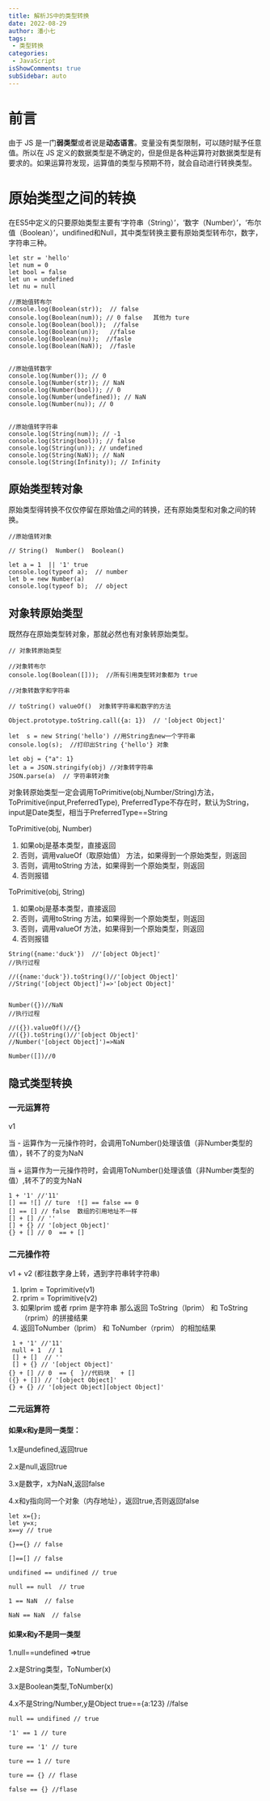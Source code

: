 ```yaml
---
title: 解析JS中的类型转换 
date: 2022-08-29
author: 潘小七
tags:
 - 类型转换
categories: 
 - JavaScript
isShowComments: true  
subSidebar: auto
---
```


# 前言
由于 JS 是一门**弱类型**或者说是**动态语言**。变量没有类型限制，可以随时赋予任意值。所以在 JS 定义的数据类型是不确定的，但是但是各种运算符对数据类型是有要求的。如果运算符发现，运算值的类型与预期不符，就会自动进行转换类型。

# 原始类型之间的转换
在ES5中定义的只要原始类型主要有‘字符串（String）’，‘数字（Number）’，‘布尔值（Boolean）’，undifined和Null，其中类型转换主要有原始类型转布尔，数字，字符串三种。
```
let str = 'hello'
let num = 0
let bool = false
let un = undefined
let nu = null

//原始值转布尔
console.log(Boolean(str));  // false
console.log(Boolean(num)); // 0 false   其他为 ture
console.log(Boolean(bool));  //false
console.log(Boolean(un));   //false
console.log(Boolean(nu));  //fasle
console.log(Boolean(NaN));  //fasle


//原始值转数字
console.log(Number()); // 0
console.log(Number(str)); // NaN   
console.log(Number(bool)); // 0
console.log(Number(undefined)); // NaN
console.log(Number(nu)); // 0


//原始值转字符串
console.log(String(num)); // -1
console.log(String(bool)); // false
console.log(String(un)); // undefined
console.log(String(NaN)); // NaN
console.log(String(Infinity)); // Infinity
```


## 原始类型转对象
原始类型得转换不仅仅停留在原始值之间的转换，还有原始类型和对象之间的转换。


```
//原始值转对象

// String()  Number()  Boolean()

let a = 1  || '1' true
console.log(typeof a);  // number
let b = new Number(a)
console.log(typeof b);  // object
```
## 对象转原始类型
既然存在原始类型转对象，那就必然也有对象转原始类型。
```
// 对象转原始类型

//对象转布尔
console.log(Boolean([]));  //所有引用类型转对象都为 true

//对象转数字和字符串

// toString() valueOf()  对象转字符串和数字的方法

Object.prototype.toString.call({a: 1})  // '[object Object]'

let  s = new String('hello') //用String去new一个字符串 
console.log(s);  //打印出String {'hello'} 对象

let obj = {"a": 1}
let a = JSON.stringify(obj) //对象转字符串
JSON.parse(a)  // 字符串转对象
```

对象转原始类型一定会调用ToPrimitive(obj,Number/String)方法，
ToPrimitive(input,PreferredType),
PreferredType不存在时，默认为String，input是Date类型，相当于PreferredType==String

ToPrimitive(obj, Number)
1.  如果obj是基本类型，直接返回
2.  否则，调用valueOf（取原始值） 方法，如果得到一个原始类型，则返回
3.  否则，调用toString 方法，如果得到一个原始类型，则返回
4.  否则报错
 
ToPrimitive(obj, String)
1.  如果obj是基本类型，直接返回
2.  否则，调用toString 方法，如果得到一个原始类型，则返回
3.  否则，调用valueOf 方法，如果得到一个原始类型，则返回
4.  否则报错

```
String({name:'duck'})  //'[object Object]' 
//执行过程

//({name:'duck'}).toString()//'[object Object]' 
//String('[object Object]')=>'[object Object]'


Number({})//NaN 
//执行过程

//({}).valueOf()//{}
//({}).toString()//'[object Object]'
//Number('[object Object]')=>NaN 

Number([])//0

```
## 隐式类型转换

### 一元运算符
v1

当 - 运算作为一元操作符时，会调用ToNumber()处理该值（非Number类型的值），转不了的变为NaN

当 + 运算作为一元操作符时，会调用ToNumber()处理该值（非Number类型的值）,转不了的变为NaN


```
1 + '1' //'11'  
[] == ![] // ture  ![] == false == 0
[] == [] // false  数组的引用地址不一样
[] + [] // ''
[] + {} // '[object Object]'
{} + [] // 0  == + []
```

### 二元操作符


v1 + v2 (都往数字身上转，遇到字符串转字符串)

1.  lprim = Toprimitive(v1)
2.  rprim = Toprimitive(v2)
3.  如果lprim 或者 rprim 是字符串 那么返回 ToString（lprim） 和 ToString（rprim）的拼接结果
4.  返回ToNumber（lprim） 和 ToNumber（rprim） 的相加结果


```
 1 + '1' //'11'
 null + 1  // 1
 [] + []  // ''
 [] + {} // '[object Object]'
{} + [] // 0  == {  }//代码块   + []
({} + []) // '[object Object]'
{} + {} // '[object Object][object Object]'

```

### 二元运算符

#### 如果x和y是同一类型：

1.x是undefined,返回true

2.x是null,返回true

3.x是数字，x为NaN,返回false

4.x和y指向同一个对象（内存地址），返回true,否则返回false
```
let x={};
let y=x;
x==y // true

{}=={} // false

[]==[] // false

undifined == undifined // true

null == null  // true
 
1 == NaN  // false

NaN == NaN  // false
```
#### 如果x和y不是同一类型

1.null==undefined =>true

2.x是String类型，ToNumber(x)

3.x是Boolean类型,ToNumber(x)

4.x不是String/Number,y是Object true=={a:123} //false

```
null == undifined // true

'1' == 1 // ture

ture == '1' // ture
 
ture == 1 // ture
 
ture == {} // flase

false == {} //flase


```
